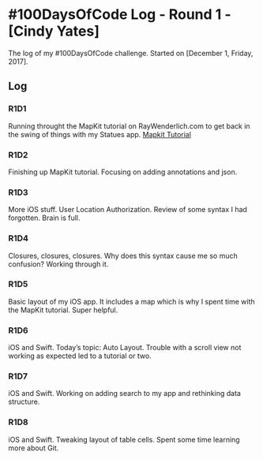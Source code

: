 # #100DaysOfCode Log - Round 1 - [Cindy Yates]

The log of my #100DaysOfCode challenge. Started on [December 1, Friday, 2017].

## Log

### R1D1 
Running throught the MapKit tutorial on RayWenderlich.com to get back in the swing of things with my Statues app. <a href="https://www.raywenderlich.com/160517/mapkit-tutorial-getting-started">Mapkit Tutorial</a>

### R1D2
Finishing up MapKit tutorial. Focusing on adding annotations and json.

### R1D3
More iOS stuff. User Location Authorization. Review of some syntax I had forgotten. Brain is full.

### R1D4
Closures, closures, closures. Why does this syntax cause me so much confusion? Working through it.

### R1D5
Basic layout of my iOS app. It includes a map which is why I spent time with the MapKit tutorial. Super helpful.

### R1D6
iOS and Swift. Today’s topic: Auto Layout. Trouble with a scroll view not working as expected led to a tutorial or two.

### R1D7
iOS and Swift. Working on adding search to my app and rethinking data structure.

### R1D8
iOS and Swift. Tweaking layout of table cells. Spent some time learning more about Git.

